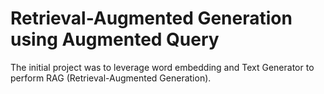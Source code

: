 # Retrieval-Augmented Generation using Augmented Query

The initial project was to leverage word embedding and Text Generator to perform RAG (Retrieval-Augmented Generation).
